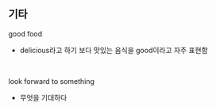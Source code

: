 ## 기타

good food
- delicious라고 하기 보다 맛있는 음식을 good이라고 자주 표현함

<br>

look forward to something
- 무엇을 기대하다
